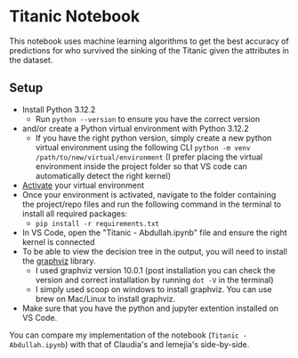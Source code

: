 # Titanic Notebook

This notebook uses machine learning algorithms to get the best accuracy of predictions for who survived the sinking of the Titanic given the attributes in the dataset.

## Setup

- Install Python 3.12.2
  - Run `python --version` to ensure you have the correct version
- and/or create a Python virtual environment with Python 3.12.2 
  - If you have the right python version, simply create a new python virtual environment using the following CLI `python -m venv /path/to/new/virtual/environment` (I prefer placing the virtual environment inside the project folder so that VS code can automatically detect the right kernel)
- [Activate](https://docs.python.org/3/tutorial/venv.html) your virtual environment
- Once your environment is activated, navigate to the folder containing the project/repo files and run the following command in the terminal to install all required packages:
  - `pip install -r requirements.txt`
- In VS Code, open the "Titanic - Abdullah.ipynb" file and ensure the right kernel is connected
- To be able to view the decision tree in the output, you will need to install the [graphviz](https://graphviz.org/download/) library.
  - I used graphviz version 10.0.1 (post installation you can check the version and correct installation by running `dot -V` in the terminal)
  - I simply used scoop on windows to install graphviz. You can use brew on Mac/Linux to install graphviz.
- Make sure that you have the python and jupyter extention installed on VS Code.
 
You can compare my implementation of the notebook (`Titanic - Abdullah.ipynb`) with that of Claudia's and Iemejia's side-by-side.
